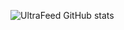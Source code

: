 ![UltraFeed GitHub stats](https://github-readme-stats.vercel.app/api?username=ultrafeed&theme=transparent&show_icons=true&hide_title=true&include_all_commits=true)
